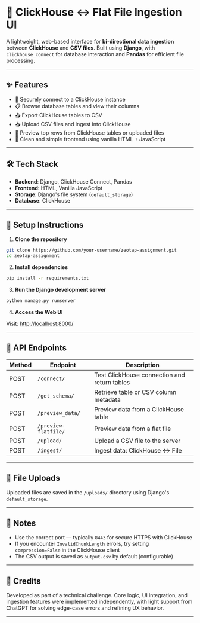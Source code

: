 # 🔄 ClickHouse ↔ Flat File Ingestion UI

A lightweight, web-based interface for **bi-directional data ingestion** between **ClickHouse** and **CSV files**. Built using **Django**, with `clickhouse_connect` for database interaction and **Pandas** for efficient file processing.

---

## ✨ Features

- 🔐 Securely connect to a ClickHouse instance  
- 📋 Browse database tables and view their columns  
- 📤 Export ClickHouse tables to CSV  
- 📥 Upload CSV files and ingest into ClickHouse  
- 👀 Preview top rows from ClickHouse tables or uploaded files  
- 🧼 Clean and simple frontend using vanilla HTML + JavaScript  

---

## 🛠️ Tech Stack

- **Backend**: Django, ClickHouse Connect, Pandas  
- **Frontend**: HTML, Vanilla JavaScript  
- **Storage**: Django's file system (`default_storage`)  
- **Database**: ClickHouse  

---

## 🚀 Setup Instructions

1. **Clone the repository**

```bash
git clone https://github.com/your-username/zeotap-assignment.git
cd zeotap-assignment
```

2. **Install dependencies**

```bash
pip install -r requirements.txt
```

3. **Run the Django development server**

```bash
python manage.py runserver
```

4. **Access the Web UI**

Visit: [http://localhost:8000/](http://localhost:8000/)

---

## 🧪 API Endpoints

| Method | Endpoint             | Description                                 |
|--------|----------------------|---------------------------------------------|
| POST   | `/connect/`          | Test ClickHouse connection and return tables |
| POST   | `/get_schema/`       | Retrieve table or CSV column metadata       |
| POST   | `/preview_data/`     | Preview data from a ClickHouse table        |
| POST   | `/preview-flatfile/` | Preview data from a flat file               |
| POST   | `/upload/`           | Upload a CSV file to the server             |
| POST   | `/ingest/`           | Ingest data: ClickHouse ↔ File              |

---

## 📁 File Uploads

Uploaded files are saved in the `/uploads/` directory using Django's `default_storage`.

---

## 🧠 Notes

- Use the correct port — typically `8443` for secure HTTPS with ClickHouse  
- If you encounter `InvalidChunkLength` errors, try setting `compression=False` in the ClickHouse client  
- The CSV output is saved as `output.csv` by default (configurable)

---

## 🙌 Credits

Developed as part of a technical challenge. Core logic, UI integration, and ingestion features were implemented independently, with light support from ChatGPT for solving edge-case errors and refining UX behavior.

---